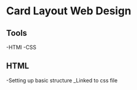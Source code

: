 # Card Layout Web Design

## Tools
-HTMl
-CSS

## HTML
-Setting up basic structure
_Linked to css file